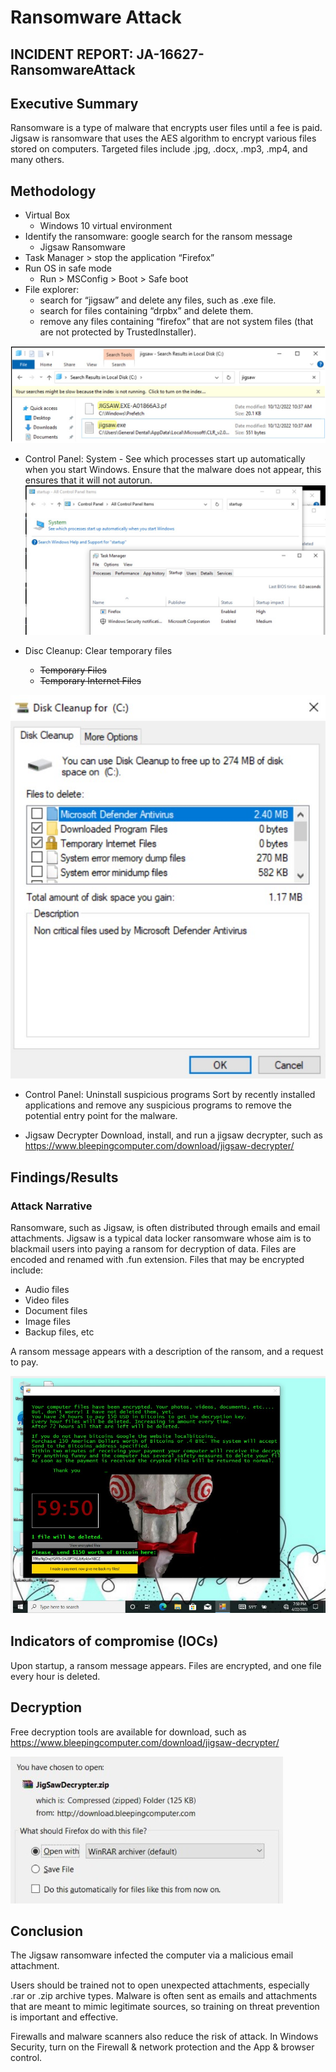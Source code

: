 # Ransomware Attack
## INCIDENT REPORT: JA-16627-RansomwareAttack

## Executive Summary 
Ransomware is a type of malware that encrypts user files until a fee is paid. Jigsaw is ransomware that uses the AES algorithm to encrypt various files stored on computers. Targeted files include .jpg, .docx, .mp3, .mp4, and many others.

## Methodology 
- Virtual Box
    - Windows 10 virtual environment
- Identify the ransomware: google search for the ransom message
    - Jigsaw Ransomware
- Task Manager > stop the application “Firefox”
- Run OS in safe mode
    - Run > MSConfig > Boot > Safe boot
- File explorer: 
    - search for “jigsaw” and delete any files, such as .exe file.
    - search for files containing “drpbx” and delete them.
    - remove any files containing “firefox” that are not system files (that are not protected by TrustedInstaller).

![File Explorer](https://github.com/serengetijade/Cyber_Security/blob/main/img/Ransomware-FileExp.jpg)

- Control Panel: System - See which processes start up automatically when you start Windows. Ensure that the malware does not appear, this ensures that it will not autorun. 
![System Startup](https://github.com/serengetijade/Cyber_Security/blob/main/img/Ransomware-Firefox.jpg)

- Disc Cleanup: Clear temporary files
    - ~~Temporary Files~~
    - ~~Temporary Internet Files~~

![Disk Cleanup](https://github.com/serengetijade/Cyber_Security/blob/main/img/Ransomware-DiskCleanup.jpg)

- Control Panel: Uninstall suspicious programs
Sort by recently installed applications and remove any suspicious programs to remove the potential entry point for the malware. 

- Jigsaw Decrypter
Download, install, and run a jigsaw decrypter, such as https://www.bleepingcomputer.com/download/jigsaw-decrypter/ 


## Findings/Results 
### Attack Narrative 
Ransomware, such as Jigsaw, is often distributed through emails and email attachments. Jigsaw is a typical data locker ransomware whose aim is to blackmail users into paying a ransom for decryption of data. 
Files are encoded and renamed with .fun extension. Files that may be encrypted include: 
- Audio files
- Video files
- Document files
- Image files
- Backup files, etc

A ransom message appears with a description of the ransom, and a request to pay.
 
![Ransom Note](https://github.com/serengetijade/Cyber_Security/blob/main/img/Ransomware-Note.jpg)

## Indicators of compromise (IOCs) 
Upon startup, a ransom message appears. Files are encrypted, and one file every hour is deleted. 

## Decryption
Free decryption tools are available for download, such as https://www.bleepingcomputer.com/download/jigsaw-decrypter/ 

![Decryption Tool](https://github.com/serengetijade/Cyber_Security/blob/main/img/Ransomware-Decrypter.jpg)

## Conclusion 
The Jigsaw ransomware infected the computer via a malicious email attachment. 

Users should be trained not to open unexpected attachments, especially .rar or .zip archive types. Malware is often sent as emails and attachments that are meant to mimic legitimate sources, so training on threat prevention is important and effective. 

Firewalls and malware scanners also reduce the risk of attack. In Windows Security, turn on the Firewall & network protection and the App & browser control. 
